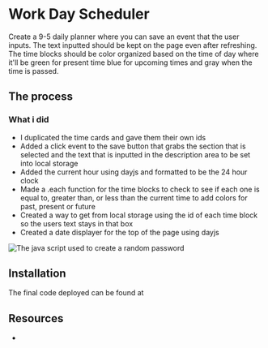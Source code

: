 # Work Day Scheduler

Create a 9-5 daily planner where you can save an event that the user inputs. The text inputted should be kept on the page even after refreshing. The time blocks should be color organized based on the time of day where it'll be green for present time blue for upcoming times and gray when the time is passed.

## The process

### What i did
* I duplicated the time cards and gave them their own ids 
* Added a click event to the save button that grabs the section that is selected and the text that is inputted in the description area to be set into local storage
* Added the current hour using dayjs and formatted to be the 24 hour clock
* Made a .each function for the time blocks to check to see if each one is equal to, greater than, or less than the current time to add colors for past, present or future
* Created a way to get from local storage using the id of each time block so the users text stays in that box
* Created a date displayer for the top of the page using dayjs

![The java script used to create a random password]()
  
## Installation 
The final code deployed can be found at 

## Resources
* 
